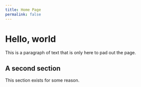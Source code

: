 ```yaml
---
title: Home Page
permalink: false
---
```


# Hello, world

This is a paragraph of text that is only here to pad out the page.

## A second section

This section exists for some reason.
